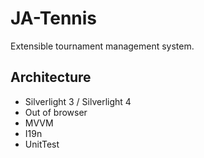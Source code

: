 JA-Tennis
=======

Extensible tournament management system.

Architecture
------------

* Silverlight 3 / Silverlight 4
* Out of browser
* MVVM
* I19n
* UnitTest

